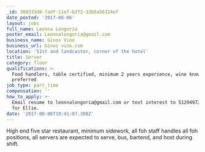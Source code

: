 ```yaml
---
_id: 308333d0-7adf-11e7-b2f2-33b5a56324e7
date_posted: '2017-08-06'
layout: jobs
full_name: Leonna Longoria
poster_email: Leonnalongoria@gmail.com
business_name: Ginos Vino
business_url: Ginos vino.com
location: '51st and landcaster, corner of the hotel'
title: Server
category: floor
qualifications: >-
  Food handlers, table certified, minimum 2 years experience, wine knowledge
  preferred
job_type: part_time
compensation: ''
how_to_apply: >-
  Email resume to leonnalongoria@gmail.com or text interest to 5129497238 ask
  for Ellie.
date: '2017-08-06T19:41:07.308Z'
---
```

High end five star restaurant, minimum sidework, all foh staff handles all foh positions, all servers are expected to serve, bus, bartend, and host during shift.
